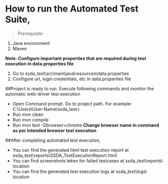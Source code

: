 # How to run the Automated Test Suite,

>Prerequisite
1. Java environment
2. Maven

**Note: Configure important properties that are required during test execution in data.properties file**
1. Go to ssda_test\src\main\java\resources\data.properties 
2. Configure url, login credentials, etc in data.properties file


##Project is ready to run. Execute following commands and monitor the automatic web-driver test execution
*	Open Command prompt. Go to project path. For example: C:\Users\User-Name\ssda_test>
*	Run mvn clean
*	Run mvn compile
*	Run mvn test -Dbrowser=chrome	 **Change browser name in command as per intended browser test execution**


##After completing automated test execution, 
*	You can find the generated html test execution report at ssda_test\reports\SSDA_TestExecutionReport.html
*	You can find screenshots teken for failed testcases at ssda_test\reports\ location
*	You can find the generated test execution logs at ssda_test\logs\ location

